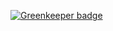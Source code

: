 
[![Greenkeeper badge](https://badges.greenkeeper.io/Charliekenney23/node-jwt-ex.svg)](https://greenkeeper.io/)
